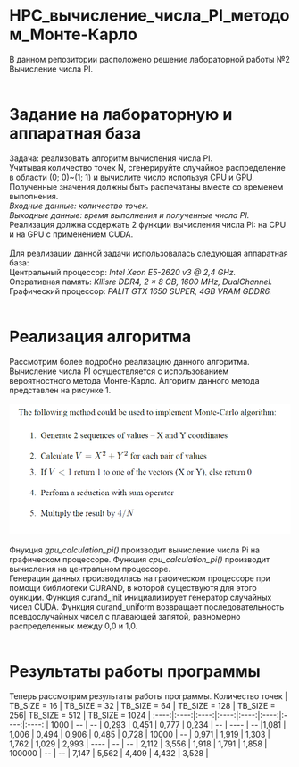 # HPC_вычисление_числа_PI_методом_Монте-Карло
В данном репозитории расположено решение лабораторной работы №2 Вычисление числа PI.<br><br>
# Задание на лабораторную и аппаратная база
Задача: реализовать алгоритм вычисления числа PI.<br>
Учитывая количество точек N, сгенерируйте случайное распределение в области (0; 0)~(1; 1) и вычислите число используя CPU и GPU.
Полученные значения должны быть распечатаны вместе со временем выполнения.<br>
_Входные данные: количество точек.<br>
Выходные данные: время выполнения и полученные числа PI._<br>
Реализация должна содержать 2 функции вычисления числа PI: на CPU и на GPU с применением CUDA.<br><br>
Для реализации данной задачи использовалась следующая аппаратная база:<br>
Центральный процессор: _Intel Xeon E5-2620 v3 @ 2,4 GHz._<br>
Оперативная память: _Kllisre DDR4, 2 × 8 GB, 1600 MHz, DualChannel._<br>
Графический процессор: _PALIT GTX 1650 SUPER, 4GB VRAM GDDR6._<br><br>
# Реализация алгоритма
Рассмотрим более подробно реализацию данного алгоритма. <br>
Вычисление числа PI осуществляется с использованием вероятностного метода Монте-Карло. Алгоритм данного метода представлен на рисунке 1.<br><br>
![Screenshot](screenshot.png)<br><br>
Фнукция _gpu_calculation_pi()_ производит вычисление числа Pi на графическом процессоре. Функция _cpu_calculation_pi()_ производит вычисления на центральном процессоре.<br>
Генерация данных производилась на графическом процессоре при помощи библиотеки CURAND, в которой существуютя для этого функции. Функция curand_init инициализирует генератор случайных чисел CUDA. Функция curand_uniform возвращает последовательность псевдослучайных чисел с плавающей запятой, равномерно распределенных между 0,0 и 1,0.<br><br>
# Результаты работы программы
Теперь рассмотрим результаты работы программы.
Количество точек | TB_SIZE = 16 | TB_SIZE = 32 | TB_SIZE = 64 | TB_SIZE = 128 | TB_SIZE = 256| TB_SIZE = 512 | TB_SIZE = 1024 |
:----:|:----:|:----:|:----:|:----:|:----:|:----:|:----: |
  1000  | -- | -- | 0,293 | 0,451 | 0,777 | 0,234 | -- |
  ----  | -- |1,081 | 1,006 | 0,494 | 0,906 | 0,485 | 0,728 |
 10000  | -- | 0,971 | 1,919 | 1,303 | 1,762 | 1,029 | 2,993 |
  ----  | -- | -- | 2,112 | 3,556 | 1,918 | 1,791 | 1,858 |
 100000 | -- | -- | 7,147 | 5,562 | 4,409 | 4,432 | 3,528 |
